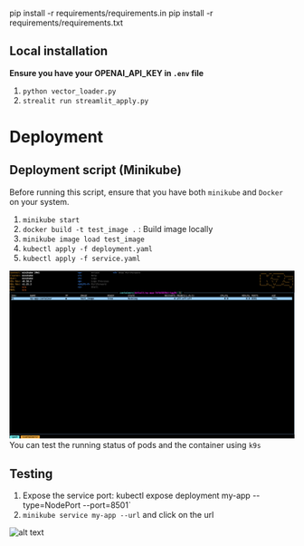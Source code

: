 pip install -r requirements/requirements.in
pip install -r requirements/requirements.txt


## Local installation

**Ensure you have your OPENAI_API_KEY in `.env` file**
1. `python vector_loader.py`
2. `strealit run streamlit_apply.py`


# Deployment
## Deployment script (Minikube)
Before running this script, ensure that you have both `minikube` and `Docker` on your system.
1. `minikube start`
2. `docker build -t test_image .` : Build image locally
3. `minikube image load test_image`
4. `kubectl apply -f deployment.yaml`
5. `kubectl apply -f service.yaml`

![alt text](images/image.png) You can test the running status of pods and the container using `k9s`



## Testing
1. Expose the service port: kubectl expose deployment my-app --type=NodePort --port=8501`
2. `minikube service my-app --url` and click on the url

![alt text](streamlit/image.png)